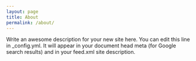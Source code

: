 ```yaml
---
layout: page 
title: About
permalink: /about/
---
```


Write an awesome description for your new site here. You can edit this line in _config.yml. It will appear in your document head meta (for Google search results) and in your feed.xml site description. 
